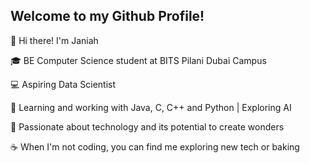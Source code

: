 ## Welcome to my Github Profile!


👋 Hi there! I'm Janiah

🎓 BE Computer Science student at BITS Pilani Dubai Campus 

💻 Aspiring Data Scientist 

🔧 Learning and working with Java, C, C++ and Python | Exploring AI

🌟 Passionate about technology and its potential to create wonders

☕ When I'm not coding, you can find me exploring new tech or baking

